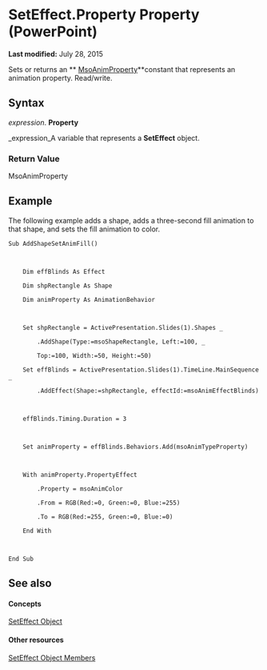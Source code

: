 
# SetEffect.Property Property (PowerPoint)

 **Last modified:** July 28, 2015

Sets or returns an  ** [MsoAnimProperty](6e5d3977-5dd4-15d7-0e09-4514aead8ce8.md)**constant that represents an animation property. Read/write.

## Syntax

 _expression_. **Property**

 _expression_A variable that represents a  **SetEffect** object.


### Return Value

MsoAnimProperty


## Example

The following example adds a shape, adds a three-second fill animation to that shape, and sets the fill animation to color.


```
Sub AddShapeSetAnimFill()



    Dim effBlinds As Effect

    Dim shpRectangle As Shape

    Dim animProperty As AnimationBehavior



    Set shpRectangle = ActivePresentation.Slides(1).Shapes _

        .AddShape(Type:=msoShapeRectangle, Left:=100, _

        Top:=100, Width:=50, Height:=50)

    Set effBlinds = ActivePresentation.Slides(1).TimeLine.MainSequence _

        .AddEffect(Shape:=shpRectangle, effectId:=msoAnimEffectBlinds)



    effBlinds.Timing.Duration = 3



    Set animProperty = effBlinds.Behaviors.Add(msoAnimTypeProperty)



    With animProperty.PropertyEffect

        .Property = msoAnimColor

        .From = RGB(Red:=0, Green:=0, Blue:=255)

        .To = RGB(Red:=255, Green:=0, Blue:=0)

    End With



End Sub
```


## See also


#### Concepts


 [SetEffect Object](299eff64-54d6-3689-a031-ca6a3756afca.md)
#### Other resources


 [SetEffect Object Members](2e5af656-d9f0-38f8-1f92-a39de5628fd3.md)

